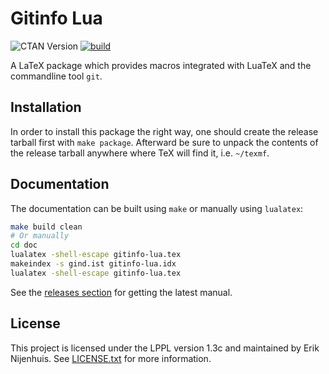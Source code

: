 # Gitinfo Lua
![CTAN Version](https://img.shields.io/ctan/v/gitinfo-lua)
[![build](https://github.com/Xerdi/gitinfo-lua/actions/workflows/build.yml/badge.svg?branch=master)](https://github.com/Xerdi/gitinfo-lua/actions/workflows/build.yml)

A LaTeX package which provides macros integrated with LuaTeX and the commandline tool `git`.

## Installation
In order to install this package the right way, one should create the release tarball first with `make package`.
Afterward be sure to unpack the contents of the release tarball anywhere where TeX will find it, i.e. `~/texmf`.

## Documentation
The documentation can be built using `make` or manually using `lualatex`:
```bash
make build clean
# Or manually
cd doc
lualatex -shell-escape gitinfo-lua.tex
makeindex -s gind.ist gitinfo-lua.idx
lualatex -shell-escape gitinfo-lua.tex
```

See the [releases section](https://github.com/Xerdi/gitinfo-lua/releases) for getting the latest manual.

## License
This project is licensed under the LPPL version 1.3c and maintained by Erik Nijenhuis.
See [LICENSE.txt](LICENSE.txt) for more information.
